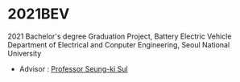 # 2021BEV 
2021 Bachelor's degree Graduation Project, Battery Electric Vehicle  
Department of Electrical and Conputer Engineering, Seoul National University  

- Advisor : [Professor Seung-ki Sul](http://eepel.snu.ac.kr/wordpress/professor/)

